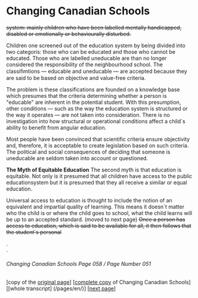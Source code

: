 # Changing Canadian Schools
~~system: mainly children who have been labelled mentally
handicapped, disabled or emotionally or behaviourally disturbed.~~  

Children one screened out of the education system by being divided into two categoris: those who can be educated and those who cannot be educated. Those who are labelled uneducable are than no longer considered the responsibility of the neighbourhood school. The classiﬁmtions — educable and uneducable — are accepted because they are said to be based on objective and value-free criteria.  

The problem is these classifications are founded on a knowledge base which presumes that the criteria determining whether a person is "educable" are inherent in the potential student. With this presumption, other conditions — such as the way the education system is structured or the way it operates — are not taken into consideration. There is no investigation into how structural or operational conditions affect a child´s ability to benefit from angular education.  

Most people have been convinced that scientific criteria ensure objectivity and, therefore, it is acceptable to create legislation based on such criteria. The political and social consequences of deciding that someone is uneducable are seldom taken into account or questioned.  

**The Myth of Equitable Education**
The second myth is that education is equitable. Not only is it presumed that all children have access to the public educationsystem but it is presumed that they all receive a similar or equal education.  

Universal access to education is thought to include the notion of an equivalent and impartial quality of learning. This means it doesn´t matter who the child is or where the child goes to school, what the child learns will be up to an accepted standard.
(moved to next page) ~~Once a person has access to education, which is said to be
available for all, it then follows that the student´s personal~~  

.  
.  

###### Changing Canadian Schools Page 058 / Page Number 051

[copy of the [original page](/copies-from-original/CCS058-page051.png)]
[[complete copy](/copies-from-original/BestCopy_Changing_Canadian_Schools_Perspectives_on_Disability_and_Inclusion.pdf) of Changing Canadian Schools]
[[whole transcript] (/pages/en/)]
[[next page](Changing_Canadian_Schools-059)]
